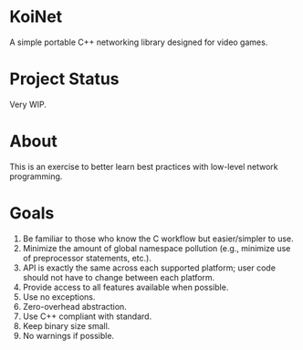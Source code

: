 # KoiNet
A simple portable C++ networking library designed for video games.

# Project Status
Very WIP.

# About
This is an exercise to better learn best practices with low-level network programming.

# Goals
1. Be familiar to those who know the C workflow but easier/simpler to use.
2. Minimize the amount of global namespace pollution (e.g., minimize use of preprocessor statements, etc.).
3. API is exactly the same across each supported platform; user code should not have to change between each platform.
4. Provide access to all features available when possible.
5. Use no exceptions.
6. Zero-overhead abstraction.
7. Use C++ compliant with standard.
8. Keep binary size small.
9. No warnings if possible.
